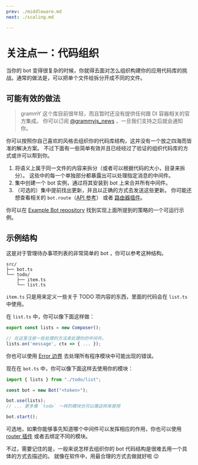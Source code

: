 ```yaml
---
prev: ./middleware.md
next: ./scaling.md

---
```


# 关注点一：代码组织

当你的 bot 变得很复杂的时候，你就得去面对怎么组织构建你的应用代码库的挑战。通常的做法是，可以把单个文件给拆分开成不同的文件。

## 可能有效的做法

> grammY 这个库目前很年轻，而且暂时还没有提供任何跟 DI 容器相关的官方集成。
> 你可以订阅 [@grammyjs_news](https://t.me/grammyjs_news) ，一旦我们支持之后就会通知你。

你可以按照你自己喜欢的风格去组织你的代码库结构，这并没有一个放之四海而皆准的解决方案。
不过下面有一些简单有效并且已经经过了验证的组织代码库的方式或许可以帮到你。

1. 将语义上属于同一文件的内容来拆分（或者可以根据代码的大小，目录来拆分）。
   这些中的每一个单独部分都暴露出可以处理指定消息的中间件。
2. 集中创建一个 bot 实例，通过将其安装到 bot 上来合并所有中间件。
3. （可选的）集中提前找出更新，并且以正确的方式去发送这些更新。
   你可能还想查看相关的 `bot.route`（[API 参考](https://doc.deno.land/https://deno.land/x/grammy/mod.ts/~/Composer#route)） 或者 [路由器插件](/zh/plugins/router.md)。

你可以在 [Example Bot repository](https://github.com/grammyjs/examples/tree/main/scaling) 找到实现上面所提到的策略的一个可运行示例。

## 示例结构

这是对于管理待办事项列表的非常简单的 bot ，你可以参考这种结构。

```asciiart:no-line-numbers
src/
├── bot.ts
└── todo/
    ├── item.ts
    └── list.ts
```

`item.ts` 只是用来定义一些关于 TODO 项内容的东西，里面的代码会在 `list.ts` 中使用。

在 `list.ts` 中，你可以像下面这样做：

```ts
export const lists = new Composer();

// 在这里注册一些处理的方法来处理你的中间件。
lists.on('message', ctx => { ... });
```

你也可以使用 [Error 边界](/zh/guide/errors.md#error-边界) 去处理所有程序模块中可能出现的错误。

现在在 `bot.ts` 中，你可以像下面这样去使用你的模块：

```ts
import { lists } from "./todo/list";

const bot = new Bot("<token>");

bot.use(lists);
// ... 更多像 `todo` 一样的模块也可以像这样来使用

bot.start();
```

可选地，如果你能够事先知道哪个中间件可以发挥相应的作用，你也可以使用 [router 插件](/zh/plugins/router.md) 或者去绑定不同的模块。

不过，需要记住的是，一般来说怎样去组织你的 bot 代码结构是很难去用一个具体的方式去描述的。
就像在软件中，用最合理的方式去做就好啦 :wink:

